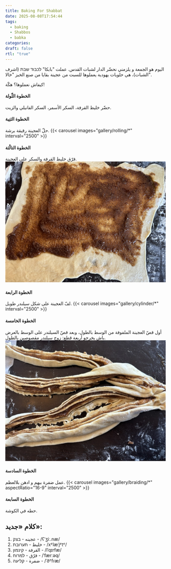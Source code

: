 ```yaml
---
title: Baking For Shabbat
date: 2025-08-08T17:54:44
tags:
  - baking
  - Shabbos
  - babka
categories: 
draft: false
rtl: "true"
---
```


اليوم هو الجمعة و يلزمني نحضّر الدار لشبات القدس. عملت "بابكا" לכבוד שבת (اشرف الشبات)، هي حلويات يهودية يعملوها للسبت من عجينة بقايا من صنع الخبز "خالا".

كيفاش نعملوها؟ هكّة!

#### الخطوة اللّولة
حضّر خليط القرفة، السكر الأسمر، السكر الفانيلي والزيت.

#### الخطوة الثنِية
حلّ العجينة رقيقة برشة.
{{< carousel images="gallery/rolling/*" interval="2500" >}}

#### الخطوة التالْثة 
فرّق خليط القرفة والسكر على العجينة.
![Filling the dough](gallery/filling.jpeg)

#### الخطوة الرابعة
لفّ العجينة على شكل سيلندر طويل.
{{< carousel images="gallery/cylinder/*" interval="2500" >}}

#### الخطوة الخامسة
أول قصّ العجينة الملفوفة من الوسط بالطول، وبعد قصّ السيلندر على الوسط بالعرض باش يخرجو أربعة قطع: زوج سيلندر مقصوصين بالطول.
![cut the cylinder to 4 pieces](gallery/cut.jpeg)

#### الخطوة السادسة
عمل ضفرة بيهم و ادهن بلالعظم.
{{< carousel images="gallery/braiding/*" aspectRatio="16-9" interval="2500" >}}


#### الخطوة السابعة
حطه في الكوشة.

## كلام «جديد»:
1. عجينه - בצק - /ʕˈʒiː.næ/
2. خليط - תערובת -  /xˤlæˈjˤtˤ/
3. القرفة - קינמון - /lˈqɪrfæ/
4. فرّق - למרוח -  /ˈfærːəq/
5. ضفرة - קליעה - /ˈðˤfɾæ/
